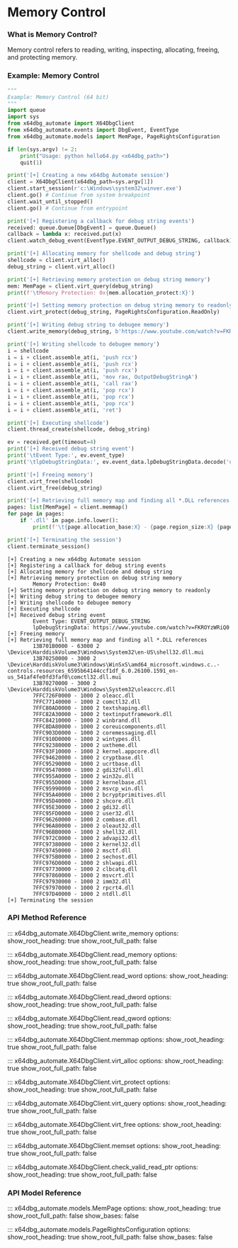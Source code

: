 # Memory Control

### What is Memory Control?

Memory control refers to reading, writing, inspecting, allocating, freeing, and protecting memory. 

### Example: Memory Control

```python
"""
Example: Memory Control (64 bit)
"""
import queue
import sys
from x64dbg_automate import X64DbgClient
from x64dbg_automate.events import DbgEvent, EventType
from x64dbg_automate.models import MemPage, PageRightsConfiguration

if len(sys.argv) != 2:
    print("Usage: python hello64.py <x64dbg_path>")
    quit(1)

print('[+] Creating a new x64dbg Automate session')
client = X64DbgClient(x64dbg_path=sys.argv[1])
client.start_session(r'c:\Windows\system32\winver.exe')
client.go() # Continue from system breakpoint
client.wait_until_stopped()
client.go() # Continue from entrypoint

print('[+] Registering a callback for debug string events')
received: queue.Queue[DbgEvent] = queue.Queue()
callback = lambda x: received.put(x)
client.watch_debug_event(EventType.EVENT_OUTPUT_DEBUG_STRING, callback)

print('[+] Allocating memory for shellcode and debug string')
shellcode = client.virt_alloc()
debug_string = client.virt_alloc()

print('[+] Retrieving memory protection on debug string memory')
mem: MemPage = client.virt_query(debug_string)
print(f'\tMemory Protection: 0x{mem.allocation_protect:X}')

print('[+] Setting memory protection on debug string memory to readonly')
client.virt_protect(debug_string, PageRightsConfiguration.ReadOnly)

print('[+] Writing debug string to debugee memory')
client.write_memory(debug_string, b'https://www.youtube.com/watch?v=FKROYzWRiQ0')

print('[+] Writing shellcode to debugee memory')
i = shellcode
i = i + client.assemble_at(i, 'push rcx')
i = i + client.assemble_at(i, 'push rcx')
i = i + client.assemble_at(i, 'push rcx')
i = i + client.assemble_at(i, 'mov rax, OutputDebugStringA')
i = i + client.assemble_at(i, 'call rax')
i = i + client.assemble_at(i, 'pop rcx')
i = i + client.assemble_at(i, 'pop rcx')
i = i + client.assemble_at(i, 'pop rcx')
i = i + client.assemble_at(i, 'ret')

print('[+] Executing shellcode')
client.thread_create(shellcode, debug_string)

ev = received.get(timeout=4)
print('[+] Received debug string event')
print('\tEvent Type:', ev.event_type)
print('\tlpDebugStringData:', ev.event_data.lpDebugStringData.decode('utf-8').strip('\0'))

print('[+] Freeing memory')
client.virt_free(shellcode)
client.virt_free(debug_string)

print('[+] Retrieving full memory map and finding all *.DLL references')
pages: list[MemPage] = client.memmap()
for page in pages:
    if '.dll' in page.info.lower():
        print(f'\t{page.allocation_base:X} - {page.region_size:X} {page.protect} {page.info}')

print('[+] Terminating the session')
client.terminate_session()
```

```
[+] Creating a new x64dbg Automate session
[+] Registering a callback for debug string events
[+] Allocating memory for shellcode and debug string
[+] Retrieving memory protection on debug string memory
        Memory Protection: 0x40
[+] Setting memory protection on debug string memory to readonly
[+] Writing debug string to debugee memory
[+] Writing shellcode to debugee memory
[+] Executing shellcode
[+] Received debug string event
        Event Type: EVENT_OUTPUT_DEBUG_STRING
        lpDebugStringData: https://www.youtube.com/watch?v=FKROYzWRiQ0
[+] Freeing memory
[+] Retrieving full memory map and finding all *.DLL references
        13B701B0000 - 63000 2 \Device\HarddiskVolume3\Windows\System32\en-US\shell32.dll.mui
        13B70250000 - 3000 2 \Device\HarddiskVolume3\Windows\WinSxS\amd64_microsoft.windows.c..-controls.resources_6595b64144ccf1df_6.0.26100.1591_en-us_541af4fe0fd3faf0\comctl32.dll.mui
        13B70270000 - 3000 2 \Device\HarddiskVolume3\Windows\System32\oleaccrc.dll
        7FFC726F0000 - 1000 2 oleacc.dll
        7FFC77140000 - 1000 2 comctl32.dll
        7FFC80AD0000 - 1000 2 textshaping.dll
        7FFC82A30000 - 1000 2 textinputframework.dll
        7FFC84210000 - 1000 2 winbrand.dll
        7FFC8DA80000 - 1000 2 coreuicomponents.dll
        7FFC903D0000 - 1000 2 coremessaging.dll
        7FFC910D0000 - 1000 2 wintypes.dll
        7FFC92380000 - 1000 2 uxtheme.dll
        7FFC93F10000 - 1000 2 kernel.appcore.dll
        7FFC94620000 - 1000 2 cryptbase.dll
        7FFC95290000 - 1000 2 ucrtbase.dll
        7FFC95470000 - 1000 2 gdi32full.dll
        7FFC955A0000 - 1000 2 win32u.dll
        7FFC955D0000 - 1000 2 kernelbase.dll
        7FFC95990000 - 1000 2 msvcp_win.dll
        7FFC95A40000 - 1000 2 bcryptprimitives.dll
        7FFC95D40000 - 1000 2 shcore.dll
        7FFC95E30000 - 1000 2 gdi32.dll
        7FFC95FD0000 - 1000 2 user32.dll
        7FFC96260000 - 1000 2 combase.dll
        7FFC96A80000 - 1000 2 oleaut32.dll
        7FFC96BB0000 - 1000 2 shell32.dll
        7FFC972C0000 - 1000 2 advapi32.dll
        7FFC97380000 - 1000 2 kernel32.dll
        7FFC97450000 - 1000 2 msctf.dll
        7FFC975B0000 - 1000 2 sechost.dll
        7FFC976D0000 - 1000 2 shlwapi.dll
        7FFC97730000 - 1000 2 clbcatq.dll
        7FFC97860000 - 1000 2 msvcrt.dll
        7FFC97930000 - 1000 2 imm32.dll
        7FFC97970000 - 1000 2 rpcrt4.dll
        7FFC97D40000 - 1000 2 ntdll.dll
[+] Terminating the session
```

### API Method Reference


::: x64dbg_automate.X64DbgClient.write_memory
    options:
        show_root_heading: true
        show_root_full_path: false


::: x64dbg_automate.X64DbgClient.read_memory
    options:
        show_root_heading: true
        show_root_full_path: false


::: x64dbg_automate.X64DbgClient.read_word
    options:
        show_root_heading: true
        show_root_full_path: false


::: x64dbg_automate.X64DbgClient.read_dword
    options:
        show_root_heading: true
        show_root_full_path: false


::: x64dbg_automate.X64DbgClient.read_qword
    options:
        show_root_heading: true
        show_root_full_path: false


::: x64dbg_automate.X64DbgClient.memmap
    options:
        show_root_heading: true
        show_root_full_path: false


::: x64dbg_automate.X64DbgClient.virt_alloc
    options:
        show_root_heading: true
        show_root_full_path: false


::: x64dbg_automate.X64DbgClient.virt_protect
    options:
        show_root_heading: true
        show_root_full_path: false


::: x64dbg_automate.X64DbgClient.virt_query
    options:
        show_root_heading: true
        show_root_full_path: false


::: x64dbg_automate.X64DbgClient.virt_free
    options:
        show_root_heading: true
        show_root_full_path: false


::: x64dbg_automate.X64DbgClient.memset
    options:
        show_root_heading: true
        show_root_full_path: false


::: x64dbg_automate.X64DbgClient.check_valid_read_ptr
    options:
        show_root_heading: true
        show_root_full_path: false


### API Model Reference

::: x64dbg_automate.models.MemPage
    options:
        show_root_heading: true
        show_root_full_path: false
        show_bases: false

::: x64dbg_automate.models.PageRightsConfiguration
    options:
        show_root_heading: true
        show_root_full_path: false
        show_bases: false